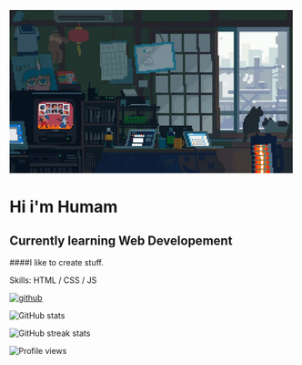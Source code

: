 ![Currently learning Web Developement](https://github.com/Humaminho/Humaminho/blob/main/pixelart.gif)

# Hi i'm Humam
## Currently learning Web Developement

####I like to create stuff.

Skills: HTML / CSS / JS



[<img src='https://cdn.jsdelivr.net/npm/simple-icons@3.0.1/icons/github.svg' alt='github' height='40'>](https://github.com/Humaminho)  

![GitHub stats](https://github-readme-stats.vercel.app/api?username=Humaminho&show_icons=true&count_private=true)  

![GitHub streak stats](https://github-readme-streak-stats.herokuapp.com/?user=Humaminho)  

![Profile views](https://gpvc.arturio.dev/Humaminho)  
